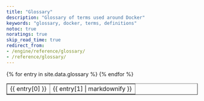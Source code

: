 ```yaml
---
title: "Glossary"
description: "Glossary of terms used around Docker"
keywords: "glossary, docker, terms, definitions"
notoc: true
noratings: true
skip_read_time: true
redirect_from:
- /engine/reference/glossary/
- /reference/glossary/
---
```

<!--
To edit/add/remove glossary entries, visit the YAML file at:
https://github.com/docker/docker.github.io/blob/master/_data/glossary.yaml

To get a specific entry while writing a page in the docs, enter Liquid text
like so:
{{ site.data.glossary["aufs"] }}
-->
<span id="glossaryMatch" />
<span id="topicMatch" />

<table border="1">
  {% for entry in site.data.glossary %}
    <tr>
      <td>{{ entry[0] }}</td>
      <td>{{ entry[1] | markdownify }}</td>
    </tr>
  {% endfor %}
</table>
